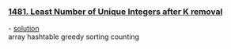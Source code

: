
<span><a href='https://leetcode.com/problems/least-number-of-unique-integers-after-k-removals/description/'>
<h3>1481. Least Number of Unique Integers after K removal</h3></a> - <a href=''>solution</a><br></span>
<span>array  </span><span>hashtable  </span><span>greedy  </span><span>sorting  </span><span>counting</span>